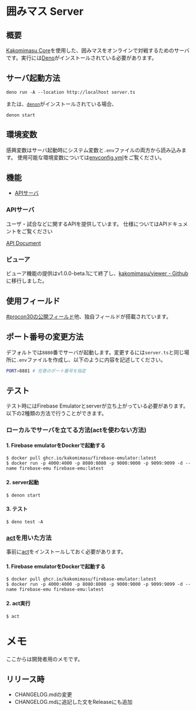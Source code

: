 # 囲みマス Server

## 概要

[Kakomimasu Core](https://github.com/codeforkosen/Kakomimasu)を使用した、囲みマスをオンラインで対戦するためのサーバです。実行には[Deno](https://deno.land/)がインストールされている必要があります。

## サーバ起動方法

```console
deno run -A --location http://localhost server.ts
```

または、[`denon`](https://github.com/denosaurs/denon)がインストールされている場合、

```console
denon start
```

## 環境変数

感興変数はサーバ起動時にシステム変数と`.env`ファイルの両方から読み込みます。
使用可能な環境変数については[envconfig.yml](envconfig.yml)をご覧ください。

## 機能

- [APIサーバ](#apiサーバ)

### APIサーバ

ユーザ・試合などに関するAPIを提供しています。 仕様についてはAPIドキュメントをご覧ください

[API Document](./v1/docs/index.md)

### ビューア

ビューア機能の提供はv1.0.0-beta.1にて終了し、[kakomimasu/viewer - Github](https://github.com/kakomimasu/viewer)に移行しました。

## 使用フィールド

[#procon30の公開フィールド](http://www.procon.gr.jp/?p=76585)他、独自フィールドが搭載されています。

## ポート番号の変更方法

デフォルトでは`8880`番でサーバが起動します。変更するには`server.ts`と同じ場所に`.env`ファイルを作成し、以下のように内容を記述してください。

```sh
PORT=8881 # 任意のポート番号を指定
```

## テスト

テスト時にはFirebase Emulatorとserverが立ち上がっている必要があります。以下の2種類の方法で行うことができます。

### ローカルでサーバを立てる方法(actを使わない方法)

#### 1. Firebase emulatorをDockerで起動する

```console
$ docker pull ghcr.io/kakomimasu/firebase-emulator:latest
$ docker run -p 4000:4000 -p 8080:8080 -p 9000:9000 -p 9099:9099 -d --name firebase-emu firebase-emu:latest
```

#### 2. server起動

```console
$ denon start
```

#### 3. テスト

```console
$ deno test -A
```

### [act](https://github.com/nektos/act)を用いた方法

事前に[act](https://github.com/nektos/act)をインストールしておく必要があります。

#### 1. Firebase emulatorをDockerで起動する

```console
$ docker pull ghcr.io/kakomimasu/firebase-emulator:latest
$ docker run -p 4000:4000 -p 8080:8080 -p 9000:9000 -p 9099:9099 -d --name firebase-emu firebase-emu:latest
```

#### 2. act実行

```console
$ act
```

# メモ

ここからは開発者用のメモです。

## リリース時

- CHANGELOG.mdの変更
- CHANGELOG.mdに追記した文をReleaseにも追加
